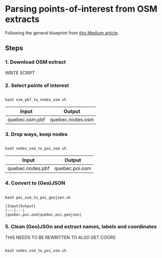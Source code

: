 # Parsing points-of-interest from OSM extracts

Following the general blueprint from [this Medium article](https://medium.com/codait/easy-access-to-all-points-of-interest-data-acc6569e45b2).

## Steps

### 1. Download OSM extract

WRITE SCRIPT

### 2. Select points of interest
```console

bash osm_pbf_to_nodes_osm.sh

```

|Input|Output|
|---|---|
|quebec.osm.pbf|quebec.nodes.osm|

### 3. Drop ways, keep nodes

```console

bash nodes_osm_to_poi_osm.sh

```
|Input|Output|
|---|---|
|quebec.nodes.pbf|quebec.poi.osm|


### 4. Convert to (Geo)JSON

```console

bash poi_osm_to_poi_geojson.sh

|Input|Output|
|---|---|
|quebec.poi.osm|quebec.poi.geojson|

```

### 5. Clean (Geo)JSOn and extract names, labels and coordinates

THIS NEEDS TO BE REWRITTEN TO *ALSO* GET COORS

```python

bash nodes_osm_to_poi_osm.sh

```